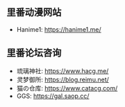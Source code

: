 ## 里番动漫网站

- Hanime1: https://hanime1.me/

## 里番论坛咨询

- 琉璃神社: https://www.hacg.me/
- 灵梦御所: https://blog.reimu.net/
- 猫の仓库: https://www.catacg.com/
- GGS: https://gal.saop.cc/